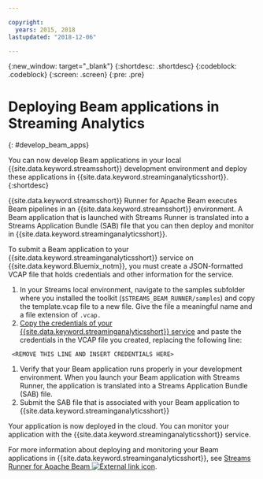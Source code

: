 ```yaml
---

copyright:
  years: 2015, 2018
lastupdated: "2018-12-06"

---
```


<!-- Attribute definitions -->
{:new_window: target="_blank"}
{:shortdesc: .shortdesc}
{:codeblock: .codeblock}
{:screen: .screen}
{:pre: .pre}

# Deploying Beam applications in Streaming Analytics
{: #develop_beam_apps}

You can now develop Beam applications in your local {{site.data.keyword.streamsshort}} development environment and deploy these applications in {{site.data.keyword.streaminganalyticsshort}}.
{:shortdesc}

{{site.data.keyword.streamsshort}} Runner for Apache Beam executes Beam pipelines in an {{site.data.keyword.streamsshort}} environment. A Beam application that is launched with Streams Runner is translated into a Streams Application Bundle (SAB) file that you can then deploy and monitor in {{site.data.keyword.streaminganalyticsshort}}.

To submit a Beam application to your {{site.data.keyword.streaminganalyticsshort}} service on {{site.data.keyword.Bluemix_notm}}, you must create a JSON-formatted VCAP file that holds credentials and other information for the service.

1. In your Streams local environment, navigate to the samples subfolder where you installed the toolkit (`$STREAMS_BEAM_RUNNER/samples`) and copy the template.vcap file to a new file. Give the file a meaningful name and a file extension of `.vcap.`
1. [Copy the credentials of your {{site.data.keyword.streaminganalyticsshort}} service](/docs/services/StreamingAnalytics/service_plans.html#vcap_services) and paste the credentials in the VCAP file you created, replacing the following line:
```
 <REMOVE THIS LINE AND INSERT CREDENTIALS HERE>
 ```
1. Verify that your Beam application runs properly in your  development environment. When you launch your Beam application with Streams Runner, the application is translated into a Streams Application Bundle (SAB) file.
1. Submit the SAB file that is associated with your Beam application to {{site.data.keyword.streaminganalyticsshort}}

Your application is now deployed in the cloud. You can monitor your application with the {{site.data.keyword.streaminganalyticsshort}} service.

For more information about deploying and monitoring your Beam applications in {{site.data.keyword.streaminganalyticsshort}}, see [Streams Runner for Apache Beam ![External link icon](../../icons/launch-glyph.svg "External link icon")](https://ibmstreams.github.io/streamsx.documentation/docs/beamrunner/beamrunner-1-intro/).
